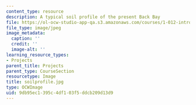 ```yaml
---
content_type: resource
description: A typical soil profile of the present Back Bay
file: https://ol-ocw-studio-app-qa.s3.amazonaws.com/courses/1-012-introduction-to-civil-engineering-design-spring-2002/9db95ec1395c4df103f5ddcb209d13d9_soilprofile.jpg
file_type: image/jpeg
image_metadata:
  caption: ''
  credit: ''
  image-alt: ''
learning_resource_types:
- Projects
parent_title: Projects
parent_type: CourseSection
resourcetype: Image
title: soilprofile.jpg
type: OCWImage
uid: 9db95ec1-395c-4df1-03f5-ddcb209d13d9
---
```

